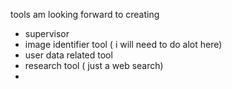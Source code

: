 tools am looking forward to creating 
- supervisor 
- image identifier tool ( i will need to do alot here) 
- user data related tool 
- research tool  ( just a web search) 
- 
